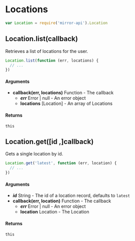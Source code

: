 # Locations

```js
var Location = require('mirror-api').Location
```

## Location.list(callback)

Retrieves a list of locations for the user. 

```js
Location.list(function (err, locations) {
  // ...
})
```

#### Arguments

- **callback(err, locations)** Function - The callback
  - ***err*** Error | null - An error object
  - **locations** [Location] - An array of Locations

#### Returns

`this`

## Location.get([id ,]callback)

Gets a single location by id.

```js
Location.get('latest', function (err, location) {
  // ...
})
```

#### Arguments

- ***id*** String - The id of a location record, defaults to `latest`
- **callback(err, location)** Function - The callback
  - ***err*** Error | null - An error object
  - **location** Location - The Location

#### Returns

`this`
